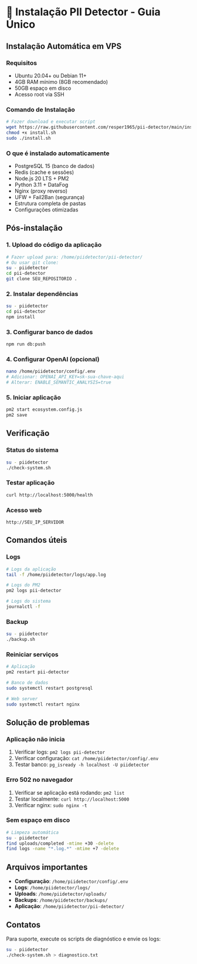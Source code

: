 # 🚀 Instalação PII Detector - Guia Único

## Instalação Automática em VPS

### Requisitos
- Ubuntu 20.04+ ou Debian 11+
- 4GB RAM mínimo (8GB recomendado)
- 50GB espaço em disco
- Acesso root via SSH

### Comando de Instalação
```bash
# Fazer download e executar script
wget https://raw.githubusercontent.com/resper1965/pii-detector/main/install.sh
chmod +x install.sh
sudo ./install.sh
```

### O que é instalado automaticamente
- PostgreSQL 15 (banco de dados)
- Redis (cache e sessões)
- Node.js 20 LTS + PM2
- Python 3.11 + DataFog
- Nginx (proxy reverso)
- UFW + Fail2Ban (segurança)
- Estrutura completa de pastas
- Configurações otimizadas

## Pós-instalação

### 1. Upload do código da aplicação
```bash
# Fazer upload para: /home/piidetector/pii-detector/
# Ou usar git clone:
su - piidetector
cd pii-detector
git clone SEU_REPOSITORIO .
```

### 2. Instalar dependências
```bash
su - piidetector
cd pii-detector
npm install
```

### 3. Configurar banco de dados
```bash
npm run db:push
```

### 4. Configurar OpenAI (opcional)
```bash
nano /home/piidetector/config/.env
# Adicionar: OPENAI_API_KEY=sk-sua-chave-aqui
# Alterar: ENABLE_SEMANTIC_ANALYSIS=true
```

### 5. Iniciar aplicação
```bash
pm2 start ecosystem.config.js
pm2 save
```

## Verificação

### Status do sistema
```bash
su - piidetector
./check-system.sh
```

### Testar aplicação
```bash
curl http://localhost:5000/health
```

### Acesso web
```
http://SEU_IP_SERVIDOR
```

## Comandos úteis

### Logs
```bash
# Logs da aplicação
tail -f /home/piidetector/logs/app.log

# Logs do PM2
pm2 logs pii-detector

# Logs do sistema
journalctl -f
```

### Backup
```bash
su - piidetector
./backup.sh
```

### Reiniciar serviços
```bash
# Aplicação
pm2 restart pii-detector

# Banco de dados
sudo systemctl restart postgresql

# Web server
sudo systemctl restart nginx
```

## Solução de problemas

### Aplicação não inicia
1. Verificar logs: `pm2 logs pii-detector`
2. Verificar configuração: `cat /home/piidetector/config/.env`
3. Testar banco: `pg_isready -h localhost -U piidetector`

### Erro 502 no navegador
1. Verificar se aplicação está rodando: `pm2 list`
2. Testar localmente: `curl http://localhost:5000`
3. Verificar nginx: `sudo nginx -t`

### Sem espaço em disco
```bash
# Limpeza automática
su - piidetector
find uploads/completed -mtime +30 -delete
find logs -name "*.log.*" -mtime +7 -delete
```

## Arquivos importantes

- **Configuração**: `/home/piidetector/config/.env`
- **Logs**: `/home/piidetector/logs/`
- **Uploads**: `/home/piidetector/uploads/`
- **Backups**: `/home/piidetector/backups/`
- **Aplicação**: `/home/piidetector/pii-detector/`

## Contatos

Para suporte, execute os scripts de diagnóstico e envie os logs:
```bash
su - piidetector
./check-system.sh > diagnostico.txt
```
